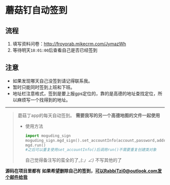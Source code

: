 # 蘑菇钉自动签到

## 流程

1. 填写资料问卷：http://froyorab.mikecrm.com/JymazWh
2. 等待明天`18:01:00`后查看自己是否已经签到

## 注意

- 如果发现哪天自己没签到请记得联系我。
- 暂时只能同时签到上班和下班。
- 地址栏注意格式，签到是要上报gps定位的，靠的是高德的地址查找定位，所以麻烦写一个找得到的地址。

---

> 蘑菇丁app的每天自动签到。
> **需要我写的另一个高德地图的文件一起使用**
>
> - 使用方法
>
>   ```python
>   import moguding_sign
>   moguding_sign.mgd_sign().set_accountInfo(account,password,address,city)
>   mgd.run()
>   #之后可以重复使用set_accountInfo()后调用run()不需要重复创建类对象
>   ```
>
>   自己觉得备注写的蛮全的了_(:_」∠)_ 不写其他的了

**源码在项目里都有**
**如果希望删除自己的签到，可以RabbiTzi0@outlook.com发个邮件给我**
